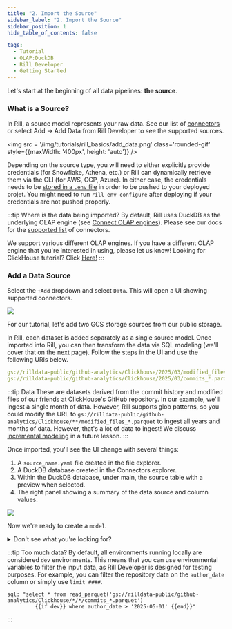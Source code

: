 ```yaml
---
title: "2. Import the Source"
sidebar_label: "2. Import the Source"
sidebar_position: 1
hide_table_of_contents: false

tags:
  - Tutorial
  - OLAP:DuckDB
  - Rill Developer
  - Getting Started
---
```


Let's start at the beginning of all data pipelines: **the source**. 

### What is a Source?

In Rill, a source model represents your raw data. See our list of [connectors](/reference/connectors/) or select Add -> Add Data from Rill Developer to see the supported sources.

<img src = '/img/tutorials/rill_basics/add_data.png' class='rounded-gif' style={{maxWidth: '400px', height: 'auto'}} />
<br />

Depending on the source type, you will need to either explicitly provide credentials (for Snowflake, Athena, etc.) or Rill can dynamically retrieve them via the CLI (for AWS, GCP, Azure). In either case, the credentials needs to be [stored in a `.env` file](/build/credentials) in order to be pushed to your deployed projet. You might need to run `rill env configure` after deploying if your credentials are not pushed properly.

:::tip Where is the data being imported?
By default, Rill uses DuckDB as the underlying OLAP engine (see <a href='https://docs.rilldata.com/build/olap/' target="_blank">Connect OLAP engines</a>). 
Please see our docs for the 
<a href="https://docs.rilldata.com/build/connect/" target="_blank">supported list</a> of connectors.

We support various different OLAP engines. If you have a different OLAP engine that you're interested in using, please let us know! Looking for ClickHouse tutorial? Click [Here!](/tutorials/rill_clickhouse/)
:::

### Add a Data Source

Select the `+Add` dropdown and select `Data`. This will open a UI showing supported connectors.

<img src = '/img/tutorials/rill_basics/Adding-Data.gif' class='rounded-gif' />
<br />

For our tutorial, let's add two GCS storage sources from our public storage. 

In Rill, each dataset is added separately as a single source model. Once imported into Rill, you can then transform the data via SQL modeling (we'll cover that on the next page). Follow the steps in the UI and use the following URIs below.

```yaml 
gs://rilldata-public/github-analytics/Clickhouse/2025/03/modified_files_*.parquet
gs://rilldata-public/github-analytics/Clickhouse/2025/03/commits_*.parquet
```


:::tip Data
These are datasets derived from the commit history and modified files of our friends at ClickHouse's GitHub repository. In our example, we'll ingest a single month of data. However, Rill supports glob patterns, so you could modify the URL to `gs://rilldata-public/github-analytics/Clickhouse/**/modified_files_*.parquet` to ingest all years and months of data. However, that's a lot of data to ingest! We discuss [incremental modeling](/tutorials/rill_developer_advanced_features/incremental_models/cloud-storage-partitions) in a future lesson.
:::

Once imported, you'll see the UI change with several things:
1. A `source_name.yaml` file created in the file explorer.
2. A DuckDB database created in the Connectors explorer.
3. Within the DuckDB database, under main, the source table with a preview when selected.
4. The right panel showing a summary of the data source and column values.

<img src = '/img/tutorials/rill_basics/Add-GCS.gif' class='rounded-gif' />
<br />

Now we're ready to create a `model`.

<details>
  <summary>Don't see what you're looking for?</summary>
  
    We are continually adding new sources and connectors in our releases. For a comprehensive list, you can refer to our <a href='https://docs.rilldata.com/build/connect/'>connectors page</a>. Please don't hesitate to <a href='https://docs.rilldata.com/contact'>reach out</a> if there's a connector you'd like us to add!

    If this is your first time, you may need to refresh the browser for DuckDB to appear in the UI.
    
</details>

:::tip Too much data?
By default, all environments running locally are considered `dev` environments. This means that you can use environmental variables to filter the input data, as Rill Developer is designed for testing purposes. For example, you can filter the repository data on the `author_date` column or simply use `limit ####`.
```
sql: "select * from read_parquet('gs://rilldata-public/github-analytics/Clickhouse/*/*/commits_*.parquet')
         {{if dev}} where author_date > '2025-05-01' {{end}}"
```
:::

